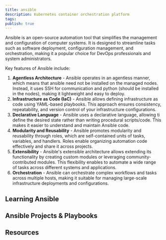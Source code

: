 ```yaml
---
title: ansible
description: Kubernetes container orchestration platform
tags: 
publish: true
---
```

  
Ansible is an open-source automation tool that simplifies the management and configuration of computer systems. It is designed to streamline tasks such as software deployment, configuration management, and orchestration, making it a popular choice for DevOps professionals and system administrators.

Key features of Ansible include:
1. **Agentless Architecture** - Ansible operates in an agentless manner, which means that ansible need not be installed on the managed nodes. Instead, it uses SSH for communication and python (should be installed in the nodes), making it lightweight and easy to deploy.
2. **Infrastructure as Code (IaC)** - Ansible allows defining infrastructure as code using YAML-based playbooks. This approach ensures consistency, repeatability, and version control of your infrastructure configurations.
3. **Declarative Language** - Ansible uses a declarative language, allowing ti define the desired state rather than writing procedural scripts/code. This makes it easier to understand and maintain Ansible code.
4. **Modularity and Reusability** - Ansible promotes modularity and reusability through roles, which are self-contained units of tasks, variables, and handlers. Roles enable organizing automation code effectively and share it across projects.
5. **Extensibility** - Ansible's extensible architecture allows extending its functionality by creating custom modules or leveraging community-contributed modules. This flexibility enables to automate a wide range of tasks across different systems and applications.
6. **Orchestration** - Ansible can orchestrate complex workflows and tasks across multiple hosts, making it suitable for managing large-scale infrastructure deployments and configurations.

## Learning Ansible


## Ansible Projects & Playbooks


## Resources
